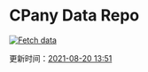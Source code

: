 # CPany Data Repo

[![Fetch data](https://github.com/yjl9903/CPany/actions/workflows/fetch.yml/badge.svg)](https://github.com/yjl9903/CPany/actions/workflows/fetch.yml)

<!-- START_SECTION: update_time -->
更新时间：[2021-08-20 13:51](https://www.timeanddate.com/worldclock/fixedtime.html?msg=Fetch+data&iso=20210820T135103&p1=237)
<!-- END_SECTION: update_time -->

